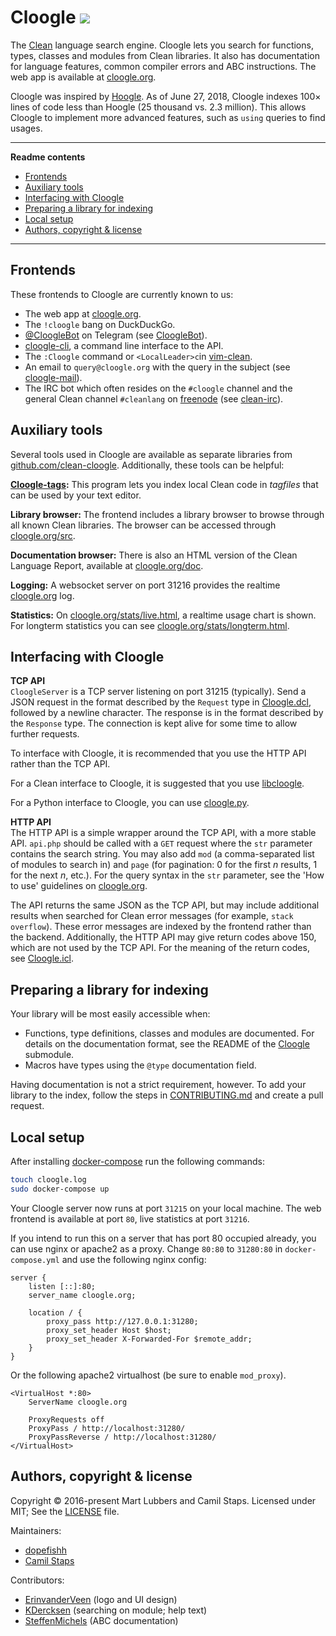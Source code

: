 # Cloogle [![][travis badge]][travis]

The [Clean][] language search engine. Cloogle lets you search for functions,
types, classes and modules from Clean libraries. It also has documentation for
language features, common compiler errors and ABC instructions. The web app is
available at [cloogle.org][].

Cloogle was inspired by [Hoogle][]. As of June 27, 2018, Cloogle indexes
100&times; lines of code less than Hoogle (25 thousand vs. 2.3 million). This
allows Cloogle to implement more advanced features, such as `using` queries to
find usages.

---

**Readme contents**

- [Frontends](#frontends)
- [Auxiliary tools](#auxiliary-tools)
- [Interfacing with Cloogle](#interfacing-with-cloogle)
- [Preparing a library for indexing](#preparing-a-library-for-indexing)
- [Local setup](#local-setup)
- [Authors, copyright &amp; license](#authors-copyright--license)

---

## Frontends
These frontends to Cloogle are currently known to us:

- The web app at [cloogle.org][].
- The `!cloogle` bang on DuckDuckGo.
- [@CloogleBot][] on Telegram (see [CloogleBot][]).
- [cloogle-cli][], a command line interface to the API.
- The `:Cloogle` command or `<LocalLeader>c`in [vim-clean][].
- An email to `query@cloogle.org` with the query in the subject
  (see [cloogle-mail][]).
- The IRC bot which often resides on the `#cloogle` channel and the general
  Clean channel `#cleanlang` on [freenode][] (see [clean-irc][]).

## Auxiliary tools
Several tools used in Cloogle are available as separate libraries from
[github.com/clean-cloogle](https://github.com/clean-cloogle). Additionally,
these tools can be helpful:

**[Cloogle-tags][cloogle-tags]:**
This program lets you index local Clean code in *tagfiles* that can be used by
your text editor.

**Library browser:**
The frontend includes a library browser to browse through all known Clean
libraries. The browser can be accessed through
[cloogle.org/src](https://cloogle.org/src).

**Documentation browser:**
There is also an HTML version of the Clean Language Report, available at
[cloogle.org/doc](https://cloogle.org/doc).

**Logging:**
A websocket server on port 31216 provides the realtime [cloogle.org][] log.

**Statistics:**
On [cloogle.org/stats/live.html](https://cloogle.org/stats/live.html), a
realtime usage chart is shown. For longterm statistics you can see
[cloogle.org/stats/longterm.html](https://cloogle.org/stats/longterm.html).

## Interfacing with Cloogle
**TCP API**  
`CloogleServer` is a TCP server listening on port 31215 (typically). Send a
JSON request in the format described by the `Request` type in [Cloogle.dcl][],
followed by a newline character. The response is in the format described by the
`Response` type. The connection is kept alive for some time to allow further
requests.

To interface with Cloogle, it is recommended that you use the HTTP API rather
than the TCP API.

For a Clean interface to Cloogle, it is suggested that you use [libcloogle][].

For a Python interface to Cloogle, you can use [cloogle.py][].

**HTTP API**  
The HTTP API is a simple wrapper around the TCP API, with a more stable API.
`api.php` should be called with a `GET` request where the `str` parameter
contains the search string. You may also add `mod` (a comma-separated list of
modules to search in) and `page` (for pagination: 0 for the first *n* results,
1 for the next *n*, etc.). For the query syntax in the `str` parameter, see the
'How to use' guidelines on [cloogle.org][].

The API returns the same JSON as the TCP API, but may include additional
results when searched for Clean error messages (for example, `stack overflow`).
These error messages are indexed by the frontend rather than the backend.
Additionally, the HTTP API may give return codes above 150, which are not used
by the TCP API. For the meaning of the return codes, see [Cloogle.icl][].

## Preparing a library for indexing
Your library will be most easily accessible when:

- Functions, type definitions, classes and modules are documented. For details
  on the documentation format, see the README of the [Cloogle][] submodule.
- Macros have types using the `@type` documentation field.

Having documentation is not a strict requirement, however.
To add your library to the index, follow the steps in
[CONTRIBUTING.md](/CONTRIBUTING.md#3-i-just-want-to-add-library-x) and create a
pull request.

## Local setup
After installing [docker-compose][] run the following commands:

```bash
touch cloogle.log
sudo docker-compose up
```

Your Cloogle server now runs at port `31215` on your local machine.
The web frontend is available at port `80`, live statistics at port `31216`.

If you intend to run this on a server that has port 80 occupied already, you
can use nginx or apache2 as a proxy. Change `80:80` to `31280:80` in
`docker-compose.yml` and use the following nginx config:

```nginx
server {
	listen [::]:80;
	server_name cloogle.org;

	location / {
		proxy_pass http://127.0.0.1:31280;
		proxy_set_header Host $host;
		proxy_set_header X-Forwarded-For $remote_addr;
	}
}
```

Or the following apache2 virtualhost (be sure to enable `mod_proxy`).

```ApacheConf
<VirtualHost *:80>
	ServerName cloogle.org

	ProxyRequests off
	ProxyPass / http://localhost:31280/
	ProxyPassReverse / http://localhost:31280/
</VirtualHost>
```

## Authors, copyright &amp; license
Copyright &copy; 2016-present Mart Lubbers and Camil Staps.
Licensed under MIT; See the [LICENSE](/LICENSE) file.

Maintainers:

- [dopefishh](https://github.com/dopefishh)
- [Camil Staps](https://camilstaps.nl)

Contributors:

- [ErinvanderVeen](https://github.com/ErinvanderVeen) (logo and UI design)
- [KDercksen](https://github.com/KDercksen) (searching on module; help text)
- [SteffenMichels](https://github.com/SteffenMichels) (ABC documentation)

[cloogle.org]: https://cloogle.org
[Cloogle]: https://github.com/clean-cloogle/Cloogle
[libcloogle]: https://github.com/clean-cloogle/libcloogle
[Cloogle.dcl]: https://github.com/clean-cloogle/libcloogle/blob/master/Cloogle.dcl
[Cloogle.icl]: https://github.com/clean-cloogle/libcloogle/blob/master/Cloogle.icl
[CloogleBot]: https://github.com/clean-cloogle/CloogleBot
[@CloogleBot]: https://telegram.me/CloogleBot
[cloogle-tags]: https://github.com/clean-cloogle/cloogle-tags
[cloogle-cli]: https://github.com/clean-cloogle/cloogle-cli
[cloogle-mail]: https://github.com/clean-cloogle/cloogle-mail
[clean-irc]: https://github.com/clean-cloogle/clean-irc
[cloogle.py]: https://github.com/clean-cloogle/cloogle.py

[Clean]: http://clean.cs.ru.nl
[vim-clean]: https://github.com/camilstaps/vim-clean

[docker-compose]: https://www.docker.com/products/docker-compose
[Hoogle]: https://github.com/ndmitchell/hoogle
[travis badge]: https://api.travis-ci.org/clean-cloogle/cloogle.org.svg?branch=master
[travis]: https://travis-ci.org/clean-cloogle/cloogle.org
[freenode]: https://freenode.net
